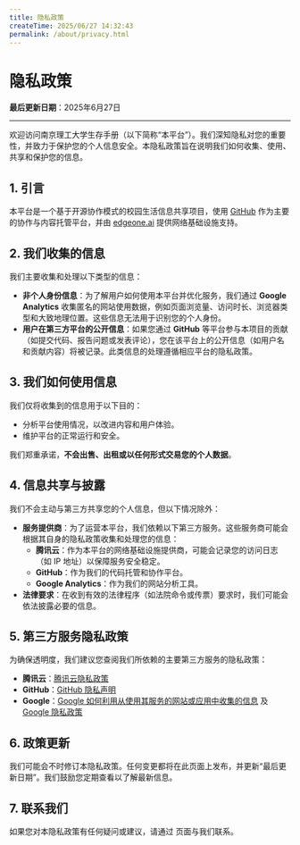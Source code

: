 ```yaml
---
title: 隐私政策
createTime: 2025/06/27 14:32:43
permalink: /about/privacy.html
---
```

# 隐私政策

**最后更新日期**：2025年6月27日

---

欢迎访问南京理工大学生存手册（以下简称“本平台”）。我们深知隐私对您的重要性，并致力于保护您的个人信息安全。本隐私政策旨在说明我们如何收集、使用、共享和保护您的信息。

## 1. 引言

本平台是一个基于开源协作模式的校园生活信息共享项目，使用 [GitHub](https://github.com/NJUST-OpenLib/NJUST-Manual) 作为主要的协作与内容托管平台，并由 [edgeone.ai](https://www.edgeone.ai/) 提供网络基础设施支持。

## 2. 我们收集的信息

我们主要收集和处理以下类型的信息：

*   **非个人身份信息**：为了解用户如何使用本平台并优化服务，我们通过 **Google Analytics** 收集匿名的网站使用数据，例如页面浏览量、访问时长、浏览器类型和大致地理位置。这些信息无法用于识别您的个人身份。
*   **用户在第三方平台的公开信息**：如果您通过 **GitHub** 等平台参与本项目的贡献（如提交代码、报告问题或发表评论），您在该平台上的公开信息（如用户名和贡献内容）将被记录。此类信息的处理遵循相应平台的隐私政策。

## 3. 我们如何使用信息

我们仅将收集到的信息用于以下目的：

*   分析平台使用情况，以改进内容和用户体验。
*   维护平台的正常运行和安全。

我们郑重承诺，**不会出售、出租或以任何形式交易您的个人数据**。

## 4. 信息共享与披露

我们不会主动与第三方共享您的个人信息，但以下情况除外：

*   **服务提供商**：为了运营本平台，我们依赖以下第三方服务。这些服务商可能会根据其自身的隐私政策收集和处理您的信息：
    *   **腾讯云**：作为本平台的网络基础设施提供商，可能会记录您的访问日志（如 IP 地址）以保障服务安全稳定。
    *   **GitHub**：作为我们的代码托管和协作平台。
    *   **Google Analytics**：作为我们的网站分析工具。
*   **法律要求**：在收到有效的法律程序（如法院命令或传票）要求时，我们可能会依法披露必要的信息。

## 5. 第三方服务隐私政策

为确保透明度，我们建议您查阅我们所依赖的主要第三方服务的隐私政策：

*   **腾讯云**：[腾讯云隐私政策](https://www.tencentcloud.com/zh/document/product/301/69461)
*   **GitHub**：[GitHub 隐私声明](https://docs.github.com/cn/site-policy/privacy-policies/github-privacy-statement)
*   **Google**：[Google 如何利用从使用其服务的网站或应用中收集的信息](https://policies.google.com/technologies/partner-sites) 及 [Google 隐私政策](https://policies.google.com/privacy)

## 6. 政策更新

我们可能会不时修订本隐私政策。任何变更都将在此页面上发布，并更新“最后更新日期”。我们鼓励您定期查看以了解最新信息。

## 7. 联系我们

如果您对本隐私政策有任何疑问或建议，请通过 <mcfile name="contact.md" path="f:\Github\NJUST-Manual\docs\关于我们\contact.md"></mcfile> 页面与我们联系。